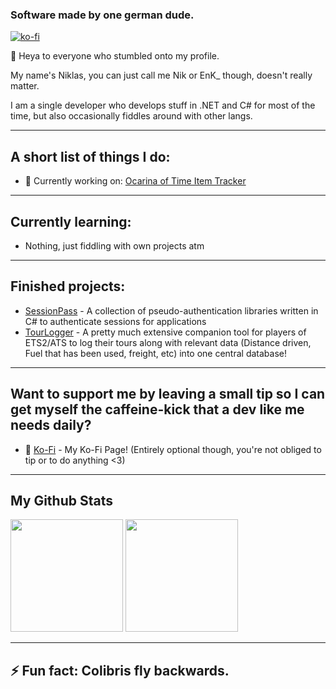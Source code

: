 ### Software made by one german dude.

[![ko-fi](https://ko-fi.com/img/githubbutton_sm.svg)](https://ko-fi.com/H2H6241AD)

👋 Heya to everyone who stumbled onto my profile.

My name's Niklas, you can just call me Nik or EnK_ though, doesn't really matter.

I am a single developer who develops stuff in .NET and C# for most of the time, but also occasionally fiddles around with other langs.

----
## A short list of things I do:
- 🔭 Currently working on: [Ocarina of Time Item Tracker](https://github.com/EnKdev/EnKdevs-Item-Trackers)

----
## Currently learning:
- Nothing, just fiddling with own projects atm

----
## Finished projects:
- [SessionPass](https://github.com/EnKdev/SessionPass) - A collection of pseudo-authentication libraries written in C# to authenticate sessions for applications
- [TourLogger](https://github.com/EnKdev/TourLogger) - A pretty much extensive companion tool for players of ETS2/ATS to log their tours along with relevant data (Distance driven, Fuel that has been used, freight, etc) into one central database!

----
## Want to support me by leaving a small tip so I can get myself the caffeine-kick that a dev like me needs daily?

- 💬 [Ko-Fi](https://ko-fi.com/enkdev) - My Ko-Fi Page! (Entirely optional though, you're not obliged to tip or to do anything <3)
----
## My Github Stats

<p float="left">
  <img src="https://github-readme-stats.vercel.app/api?username=EnKdev&show_icons=true&count_private=true&title_color=4f8cc9&text_color=9f9f9f&icon_color=4f8cc9&bg_color=181818" height="180">
  <img src="https://github-readme-stats.vercel.app/api/top-langs/?username=EnKdev&layout=compact&title_color=4f8cc9&text_color=9f9f9f&icon_color=4f8cc9&bg_color=181818" height="180">
</p>

----

## ⚡ Fun fact: Colibris fly backwards.

<!--
**EnKdev/EnKdev** is a ✨ _special_ ✨ repository because its `README.md` (this file) appears on your GitHub profile.

Here are some ideas to get you started:

- 🔭 I’m currently working on ...
- 🌱 I’m currently learning ...
- 👯 I’m looking to collaborate on ...
- 🤔 I’m looking for help with ...
- 💬 Ask me about ...
- 📫 How to reach me: ...
- 😄 Pronouns: ...
- ⚡ Fun fact: ...
-->
